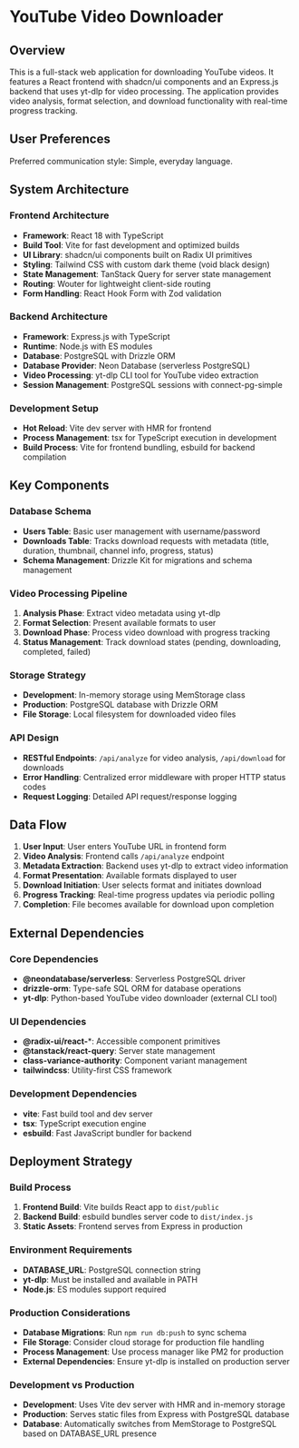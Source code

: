 # YouTube Video Downloader

## Overview

This is a full-stack web application for downloading YouTube videos. It features a React frontend with shadcn/ui components and an Express.js backend that uses yt-dlp for video processing. The application provides video analysis, format selection, and download functionality with real-time progress tracking.

## User Preferences

Preferred communication style: Simple, everyday language.

## System Architecture

### Frontend Architecture
- **Framework**: React 18 with TypeScript
- **Build Tool**: Vite for fast development and optimized builds
- **UI Library**: shadcn/ui components built on Radix UI primitives
- **Styling**: Tailwind CSS with custom dark theme (void black design)
- **State Management**: TanStack Query for server state management
- **Routing**: Wouter for lightweight client-side routing
- **Form Handling**: React Hook Form with Zod validation

### Backend Architecture
- **Framework**: Express.js with TypeScript
- **Runtime**: Node.js with ES modules
- **Database**: PostgreSQL with Drizzle ORM
- **Database Provider**: Neon Database (serverless PostgreSQL)
- **Video Processing**: yt-dlp CLI tool for YouTube video extraction
- **Session Management**: PostgreSQL sessions with connect-pg-simple

### Development Setup
- **Hot Reload**: Vite dev server with HMR for frontend
- **Process Management**: tsx for TypeScript execution in development
- **Build Process**: Vite for frontend bundling, esbuild for backend compilation

## Key Components

### Database Schema
- **Users Table**: Basic user management with username/password
- **Downloads Table**: Tracks download requests with metadata (title, duration, thumbnail, channel info, progress, status)
- **Schema Management**: Drizzle Kit for migrations and schema management

### Video Processing Pipeline
1. **Analysis Phase**: Extract video metadata using yt-dlp
2. **Format Selection**: Present available formats to user
3. **Download Phase**: Process video download with progress tracking
4. **Status Management**: Track download states (pending, downloading, completed, failed)

### Storage Strategy
- **Development**: In-memory storage using MemStorage class
- **Production**: PostgreSQL database with Drizzle ORM
- **File Storage**: Local filesystem for downloaded video files

### API Design
- **RESTful Endpoints**: `/api/analyze` for video analysis, `/api/download` for downloads
- **Error Handling**: Centralized error middleware with proper HTTP status codes
- **Request Logging**: Detailed API request/response logging

## Data Flow

1. **User Input**: User enters YouTube URL in frontend form
2. **Video Analysis**: Frontend calls `/api/analyze` endpoint
3. **Metadata Extraction**: Backend uses yt-dlp to extract video information
4. **Format Presentation**: Available formats displayed to user
5. **Download Initiation**: User selects format and initiates download
6. **Progress Tracking**: Real-time progress updates via periodic polling
7. **Completion**: File becomes available for download upon completion

## External Dependencies

### Core Dependencies
- **@neondatabase/serverless**: Serverless PostgreSQL driver
- **drizzle-orm**: Type-safe SQL ORM for database operations
- **yt-dlp**: Python-based YouTube video downloader (external CLI tool)

### UI Dependencies
- **@radix-ui/react-***: Accessible component primitives
- **@tanstack/react-query**: Server state management
- **class-variance-authority**: Component variant management
- **tailwindcss**: Utility-first CSS framework

### Development Dependencies
- **vite**: Fast build tool and dev server
- **tsx**: TypeScript execution engine
- **esbuild**: Fast JavaScript bundler for backend

## Deployment Strategy

### Build Process
1. **Frontend Build**: Vite builds React app to `dist/public`
2. **Backend Build**: esbuild bundles server code to `dist/index.js`
3. **Static Assets**: Frontend serves from Express in production

### Environment Requirements
- **DATABASE_URL**: PostgreSQL connection string
- **yt-dlp**: Must be installed and available in PATH
- **Node.js**: ES modules support required

### Production Considerations
- **Database Migrations**: Run `npm run db:push` to sync schema
- **File Storage**: Consider cloud storage for production file handling
- **Process Management**: Use process manager like PM2 for production
- **External Dependencies**: Ensure yt-dlp is installed on production server

### Development vs Production
- **Development**: Uses Vite dev server with HMR and in-memory storage
- **Production**: Serves static files from Express with PostgreSQL database
- **Database**: Automatically switches from MemStorage to PostgreSQL based on DATABASE_URL presence